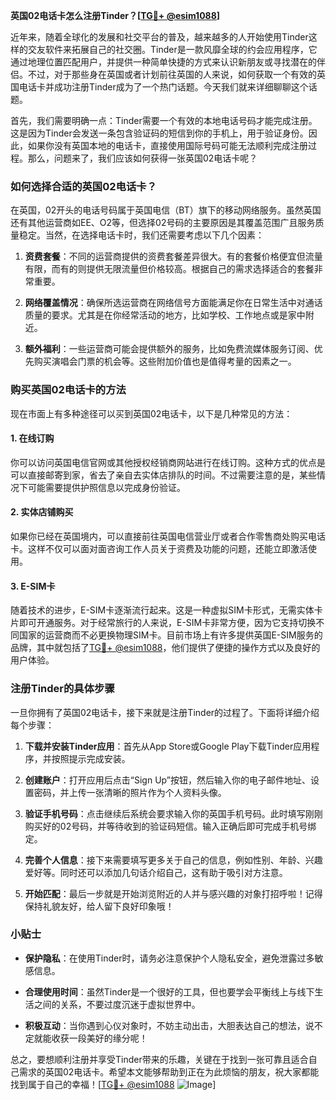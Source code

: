 **英国02电话卡怎么注册Tinder？[[TG💪+ @esim1088](https://t.me/s/esim1088)]**

近年来，随着全球化的发展和社交平台的普及，越来越多的人开始使用Tinder这样的交友软件来拓展自己的社交圈。Tinder是一款风靡全球的约会应用程序，它通过地理位置匹配用户，并提供一种简单快捷的方式来认识新朋友或寻找潜在的伴侣。不过，对于那些身在英国或者计划前往英国的人来说，如何获取一个有效的英国电话卡并成功注册Tinder成为了一个热门话题。今天我们就来详细聊聊这个话题。

首先，我们需要明确一点：Tinder需要一个有效的本地电话号码才能完成注册。这是因为Tinder会发送一条包含验证码的短信到你的手机上，用于验证身份。因此，如果你没有英国本地的电话卡，直接使用国际号码可能无法顺利完成注册过程。那么，问题来了，我们应该如何获得一张英国02电话卡呢？

### 如何选择合适的英国02电话卡？

在英国，02开头的电话号码属于英国电信（BT）旗下的移动网络服务。虽然英国还有其他运营商如EE、O2等，但选择02号码的主要原因是其覆盖范围广且服务质量稳定。当然，在选择电话卡时，我们还需要考虑以下几个因素：

1. **资费套餐**：不同的运营商提供的资费套餐差异很大。有的套餐价格便宜但流量有限，而有的则提供无限流量但价格较高。根据自己的需求选择适合的套餐非常重要。
   
2. **网络覆盖情况**：确保所选运营商在网络信号方面能满足你在日常生活中对通话质量的要求。尤其是在你经常活动的地方，比如学校、工作地点或是家中附近。

3. **额外福利**：一些运营商可能会提供额外的服务，比如免费流媒体服务订阅、优先购买演唱会门票的机会等。这些附加价值也是值得考量的因素之一。

### 购买英国02电话卡的方法

现在市面上有多种途径可以买到英国02电话卡，以下是几种常见的方法：

#### 1. 在线订购
你可以访问英国电信官网或其他授权经销商网站进行在线订购。这种方式的优点是可以直接邮寄到家，省去了亲自去实体店排队的时间。不过需要注意的是，某些情况下可能需要提供护照信息以完成身份验证。

#### 2. 实体店铺购买
如果你已经在英国境内，可以直接前往英国电信营业厅或者合作零售商处购买电话卡。这样不仅可以面对面咨询工作人员关于资费及功能的问题，还能立即激活使用。

#### 3. E-SIM卡
随着技术的进步，E-SIM卡逐渐流行起来。这是一种虚拟SIM卡形式，无需实体卡片即可开通服务。对于经常旅行的人来说，E-SIM卡非常方便，因为它支持切换不同国家的运营商而不必更换物理SIM卡。目前市场上有许多提供英国E-SIM服务的品牌，其中就包括了[TG💪+ @esim1088](https://t.me/s/esim1088)，他们提供了便捷的操作方式以及良好的用户体验。

### 注册Tinder的具体步骤

一旦你拥有了英国02电话卡，接下来就是注册Tinder的过程了。下面将详细介绍每个步骤：

1. **下载并安装Tinder应用**：首先从App Store或Google Play下载Tinder应用程序，并按照提示完成安装。

2. **创建账户**：打开应用后点击“Sign Up”按钮，然后输入你的电子邮件地址、设置密码，并上传一张清晰的照片作为个人资料头像。

3. **验证手机号码**：点击继续后系统会要求输入你的英国手机号码。此时填写刚刚购买好的02号码，并等待收到的验证码短信。输入正确后即可完成手机号绑定。

4. **完善个人信息**：接下来需要填写更多关于自己的信息，例如性别、年龄、兴趣爱好等。同时还可以添加几句话介绍自己，这有助于吸引对方注意。

5. **开始匹配**：最后一步就是开始浏览附近的人并与感兴趣的对象打招呼啦！记得保持礼貌友好，给人留下良好印象哦！

### 小贴士

- **保护隐私**：在使用Tinder时，请务必注意保护个人隐私安全，避免泄露过多敏感信息。
  
- **合理使用时间**：虽然Tinder是一个很好的工具，但也要学会平衡线上与线下生活之间的关系，不要过度沉迷于虚拟世界中。

- **积极互动**：当你遇到心仪对象时，不妨主动出击，大胆表达自己的想法，说不定就能收获一段美好的缘分呢！

总之，要想顺利注册并享受Tinder带来的乐趣，关键在于找到一张可靠且适合自己需求的英国02电话卡。希望本文能够帮助到正在为此烦恼的朋友，祝大家都能找到属于自己的幸福！[[TG💪+ @esim1088](https://t.me/s/esim1088) ![Image](https://i.postimg.cc/4NQfJmqS/Snipaste-2025-05-13-00-14-12.png)]